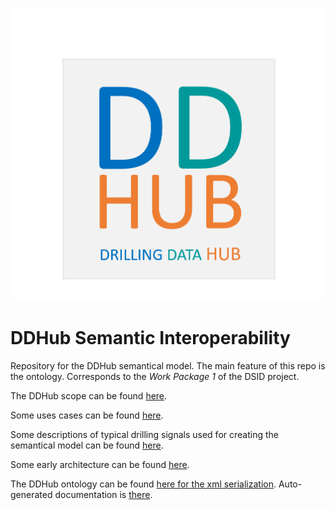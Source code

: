 ![DDHub](./docs/img/ddhubLogo.png)

# DDHub Semantic Interoperability
Repository for the DDHub semantical model. The main feature of this repo is the ontology. 
Corresponds to the *Work Package 1* of the DSID project. 

The DDHub scope can be found [here](docs/DDHub_semantic_model.md).

Some uses cases can be found [here](docs/use_cases/Use_cases.md). 

Some descriptions of typical drilling signals used for creating the semantical model can be found [here](docs/drilling_signals/home.md). 

Some early architecture can be found [here](docs/architecture/DDHub_architecture.md). 

The DDHub ontology can be found [here for the xml serialization](model/DDHub_xml.owl). Auto-generated documentation is [there](model/html/documentation/index-en.html).
